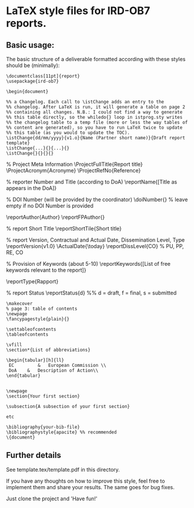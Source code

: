 LaTeX style files for IRD-OB7 reports.
===============================================

Basic usage:
------------

The basic structure of a deliverable formatted according with these
styles should be (minimally):

    \documentclass[11pt]{report}
    \usepackage{ird-ob7}  
    
    \begin{document}
    
    %% a Changelog. Each call to \istChange adds an entry to the
    %% changelog. After LaTeX is run, it will generate a table on page 2
    %% containing all changes. N.B.: I could not find a way to generate
    %% this table directly, so the whiledo{} loop in istprog.sty writes
    %% the changelog table to a temp file (more or less the way tables of
    %% content are generated), so you have to run LaTeX twice to update
    %% this table (as you would to update the TOC).
    \istChange{dd/mm/yyyy}{v1.o}{Name (Partner short name)}{Draft report template}
    \istChange{...}{}{...}{}
    \istChange{}{}{}{}

  % Project Meta Information
\ProjectFullTitle{Report title}
\ProjectAcronym{Acronyme}
\ProjectRefNo{Reference}

% reporter Number and Title (according to DoA)
\reportName{[Title as appears in the DoA]}

% DOI Number (will be provided by the coordinator)
\doiNumber{} % leave empty if no DOI Number is provided


\reportAuthor{Author}
\reportFPAuthor{}


% report Short Title
\reportShortTile{Short title}

% report Version, Contractual and Actual Date, Dissemination Level, Type
\reportVersion{v1.0}
\ActualDate{\today}
\reportDissLevel{CO} % PU, PP, RE, CO

% Provision of Keywords (about 5-10)
\reportKeywords{[List of free keywords relevant to the report]}

\reportType{Rapport}

% report Status
\reportStatus{d} %% d = draft, f = final, s = submitted
    
    \makecover
    % page 3: table of contents
    \newpage
    \fancypagestyle{plain}{}
    
    \settableofcontents
    \tableofcontents
    
    \vfill
    \section*{List of abbreviations}
    
    \begin{tabular}[h]{ll}
     EC	        &	European Commission \\
     DoA	&	Description of Action\\
    \end{tabular}
    
    
    \newpage
    \section{Your first section}
    
    \subsection{A subsection of your first section}
    
    etc
    
    \bibliography{your-bib-file}
    \bibliographystyle{apacite} %% recommended 
    \{document}

Further details
---------------

See template.tex/template.pdf in this directory.

If you have any thoughts on how to improve this style, feel free to
implement them and share your results. The same goes for bug fixes.

Just clone the project and 'Have fun!'